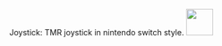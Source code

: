 Joystick:
TMR joystick in nintendo switch style.
<img src="[https://github.com/favicon.ico](https://github.com/user-attachments/assets/09c3ba0c-979f-4511-b104-186558ca0a61)" width="48">
